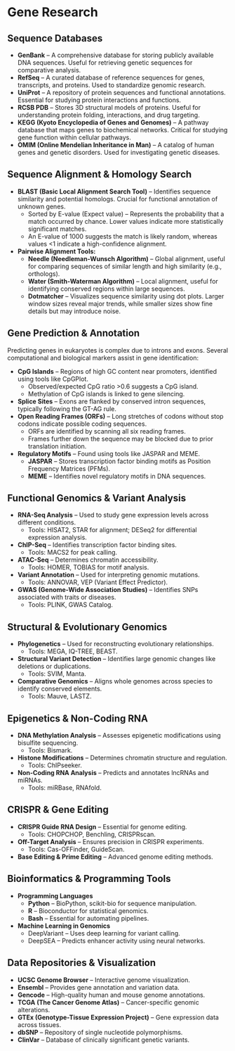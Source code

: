 # Gene Research

## Sequence Databases

- **GenBank** – A comprehensive database for storing publicly available DNA sequences. Useful for retrieving genetic sequences for comparative analysis.
- **RefSeq** – A curated database of reference sequences for genes, transcripts, and proteins. Used to standardize genomic research.
- **UniProt** – A repository of protein sequences and functional annotations. Essential for studying protein interactions and functions.
- **RCSB PDB** – Stores 3D structural models of proteins. Useful for understanding protein folding, interactions, and drug targeting.
- **KEGG (Kyoto Encyclopedia of Genes and Genomes)** – A pathway database that maps genes to biochemical networks. Critical for studying gene function within cellular pathways.
- **OMIM (Online Mendelian Inheritance in Man)** – A catalog of human genes and genetic disorders. Used for investigating genetic diseases.

## Sequence Alignment & Homology Search

- **BLAST (Basic Local Alignment Search Tool)** – Identifies sequence similarity and potential homologs. Crucial for functional annotation of unknown genes.
  - Sorted by E-value (Expect value) – Represents the probability that a match occurred by chance. Lower values indicate more statistically significant matches.
  - An E-value of 1000 suggests the match is likely random, whereas values <1 indicate a high-confidence alignment.
- **Pairwise Alignment Tools:**
  - **Needle (Needleman-Wunsch Algorithm)** – Global alignment, useful for comparing sequences of similar length and high similarity (e.g., orthologs).
  - **Water (Smith-Waterman Algorithm)** – Local alignment, useful for identifying conserved regions within large sequences.
  - **Dotmatcher** – Visualizes sequence similarity using dot plots. Larger window sizes reveal major trends, while smaller sizes show fine details but may introduce noise.

## Gene Prediction & Annotation

Predicting genes in eukaryotes is complex due to introns and exons. Several computational and biological markers assist in gene identification:

- **CpG Islands** – Regions of high GC content near promoters, identified using tools like CpGPlot.
  - Observed/expected CpG ratio >0.6 suggests a CpG island.
  - Methylation of CpG islands is linked to gene silencing.
- **Splice Sites** – Exons are flanked by conserved intron sequences, typically following the GT-AG rule.
- **Open Reading Frames (ORFs)** – Long stretches of codons without stop codons indicate possible coding sequences.
  - ORFs are identified by scanning all six reading frames.
  - Frames further down the sequence may be blocked due to prior translation initiation.
- **Regulatory Motifs** – Found using tools like JASPAR and MEME.
  - **JASPAR** – Stores transcription factor binding motifs as Position Frequency Matrices (PFMs).
  - **MEME** – Identifies novel regulatory motifs in DNA sequences.

## Functional Genomics & Variant Analysis

- **RNA-Seq Analysis** – Used to study gene expression levels across different conditions.
  - Tools: HISAT2, STAR for alignment; DESeq2 for differential expression analysis.
- **ChIP-Seq** – Identifies transcription factor binding sites.
  - Tools: MACS2 for peak calling.
- **ATAC-Seq** – Determines chromatin accessibility.
  - Tools: HOMER, TOBIAS for motif analysis.
- **Variant Annotation** – Used for interpreting genomic mutations.
  - Tools: ANNOVAR, VEP (Variant Effect Predictor).
- **GWAS (Genome-Wide Association Studies)** – Identifies SNPs associated with traits or diseases.
  - Tools: PLINK, GWAS Catalog.

## Structural & Evolutionary Genomics

- **Phylogenetics** – Used for reconstructing evolutionary relationships.
  - Tools: MEGA, IQ-TREE, BEAST.
- **Structural Variant Detection** – Identifies large genomic changes like deletions or duplications.
  - Tools: SVIM, Manta.
- **Comparative Genomics** – Aligns whole genomes across species to identify conserved elements.
  - Tools: Mauve, LASTZ.

## Epigenetics & Non-Coding RNA

- **DNA Methylation Analysis** – Assesses epigenetic modifications using bisulfite sequencing.
  - Tools: Bismark.
- **Histone Modifications** – Determines chromatin structure and regulation.
  - Tools: ChIPseeker.
- **Non-Coding RNA Analysis** – Predicts and annotates lncRNAs and miRNAs.
  - Tools: miRBase, RNAfold.

## CRISPR & Gene Editing

- **CRISPR Guide RNA Design** – Essential for genome editing.
  - Tools: CHOPCHOP, Benchling, CRISPRscan.
- **Off-Target Analysis** – Ensures precision in CRISPR experiments.
  - Tools: Cas-OFFinder, GuideScan.
- **Base Editing & Prime Editing** – Advanced genome editing methods.

## Bioinformatics & Programming Tools

- **Programming Languages**
  - **Python** – BioPython, scikit-bio for sequence manipulation.
  - **R** – Bioconductor for statistical genomics.
  - **Bash** – Essential for automating pipelines.
- **Machine Learning in Genomics**
  - DeepVariant – Uses deep learning for variant calling.
  - DeepSEA – Predicts enhancer activity using neural networks.

## Data Repositories & Visualization

- **UCSC Genome Browser** – Interactive genome visualization.
- **Ensembl** – Provides gene annotation and variation data.
- **Gencode** – High-quality human and mouse genome annotations.
- **TCGA (The Cancer Genome Atlas)** – Cancer-specific genomic alterations.
- **GTEx (Genotype-Tissue Expression Project)** – Gene expression data across tissues.
- **dbSNP** – Repository of single nucleotide polymorphisms.
- **ClinVar** – Database of clinically significant genetic variants.

